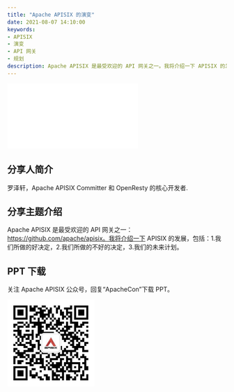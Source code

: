 ```yaml
---
title: "Apache APISIX 的演变"
date: 2021-08-07 14:10:00
keywords:
- APISIX
- 演变
- API 网关
- 规划
description: Apache APISIX 是最受欢迎的 API 网关之一。我将介绍一下 APISIX 的发展，包括：1.我们所做的好决定，2.我们所做的不好的决定，3.我们的未来计划。
---
```


<!-- markdownlint-disable -->

<iframe src="//player.bilibili.com/player.html?aid=890054774&bvid=BV1xP4y1p7p8&cid=394697073&page=1" frameborder="0" scrolling="no" allowfullscreen="true" style={{width:"100%", maxHeight: "calc(100vw / 5 * 3)", height: "calc(100vh / 5 * 3)"}}></iframe>

## 分享人简介

罗泽轩，Apache APISIX Committer 和 OpenResty 的核心开发者.

## 分享主题介绍

Apache APISIX 是最受欢迎的 API 网关之一：https://github.com/apache/apisix。我将介绍一下 APISIX 的发展，包括：1.我们所做的好决定，2.我们所做的不好的决定，3.我们的未来计划。

## PPT 下载

关注 Apache APISIX 公众号，回复“ApacheCon”下载 PPT。

<img src="../static/img/blog_img/APISIX-wechat.png" alt="Apache APISIX WeChat" style="width: 200px;"/>
